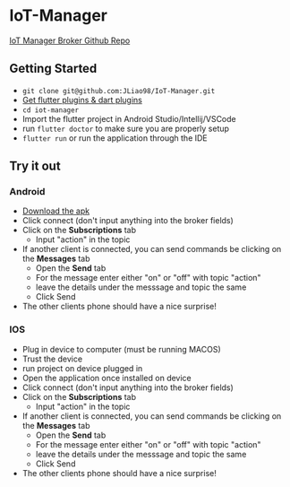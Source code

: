 # IoT-Manager

[IoT Manager Broker Github Repo](https://github.com/JLiao98/IoT-Manager-Broker)

## Getting Started
- `git clone git@github.com:JLiao98/IoT-Manager.git`
- [Get flutter plugins & dart plugins](https://flutter.dev/docs/get-started/install)
- `cd iot-manager`
- Import the flutter project in Android Studio/Intellij/VSCode
- run `flutter doctor` to make sure you are properly setup 
- `flutter run` or run the application through the IDE  

## Try it out 
### Android 
- [Download the apk](fir.im/iotmanager)
- Click connect (don't input anything into the broker fields)
- Click on the **Subscriptions** tab
  - Input "action" in the topic
- If another client is connected, you can send commands be clicking on the **Messages** tab
  - Open the **Send** tab
  - For the message enter either "on" or "off" with topic "action"
  - leave the details under the messsage and topic the same
  - Click Send
- The other clients phone should have a nice surprise! 

### IOS
- Plug in device to computer (must be running MACOS)
- Trust the device 
- run project on device plugged in
- Open the application once installed on device
- Click connect (don't input anything into the broker fields)
- Click on the **Subscriptions** tab
  - Input "action" in the topic
- If another client is connected, you can send commands be clicking on the **Messages** tab
  - Open the **Send** tab
  - For the message enter either "on" or "off" with topic "action"
  - leave the details under the messsage and topic the same
  - Click Send
- The other clients phone should have a nice surprise!

